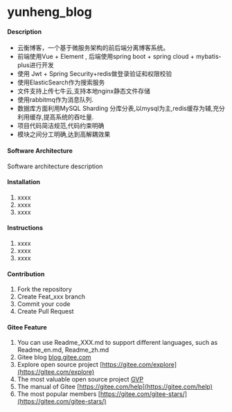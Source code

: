 # yunheng_blog

#### Description
- 云衡博客，一个基于微服务架构的前后端分离博客系统。
- 前端使用Vue + Element , 后端使用spring boot + spring cloud + mybatis-plus进行开发
- 使用  Jwt + Spring Security+redis做登录验证和权限校验
- 使用ElasticSearch作为搜索服务
- 文件支持上传七牛云,支持本地nginx静态文件存储
- 使用rabbitmq作为消息队列.
- 数据库方面利用MySQL Sharding 分库分表,以mysql为主,redis缓存为辅,充分利用缓存,提高系统的吞吐量.
- 项目代码简洁规范,代码约束明确
- 模块之间分工明确,达到高解耦效果


#### Software Architecture
Software architecture description

#### Installation

1.  xxxx
2.  xxxx
3.  xxxx

#### Instructions

1.  xxxx
2.  xxxx
3.  xxxx

#### Contribution

1.  Fork the repository
2.  Create Feat_xxx branch
3.  Commit your code
4.  Create Pull Request


#### Gitee Feature

1.  You can use Readme\_XXX.md to support different languages, such as Readme\_en.md, Readme\_zh.md
2.  Gitee blog [blog.gitee.com](https://blog.gitee.com)
3.  Explore open source project [https://gitee.com/explore](https://gitee.com/explore)
4.  The most valuable open source project [GVP](https://gitee.com/gvp)
5.  The manual of Gitee [https://gitee.com/help](https://gitee.com/help)
6.  The most popular members  [https://gitee.com/gitee-stars/](https://gitee.com/gitee-stars/)
